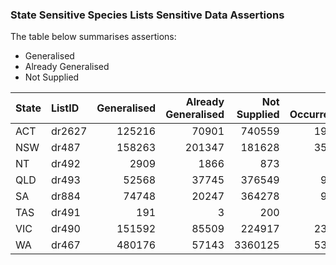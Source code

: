 ### State Sensitive Species Lists Sensitive Data Assertions  

 The table below summarises assertions:

* Generalised
* Already Generalised
* Not Supplied 

|  State   | ListID   |   Generalised |   Already Generalised |    Not Supplied |   Total Occurrences |
| :--------|:---------|--------------:|----------------------:|----------------:|--------------------:|
|  ACT     | dr2627   |        125216 |                 70901 |          740559 |              196117 |
|  NSW     | dr487    |        158263 |                201347 |          181628 |              359610 |
|  NT      | dr492    |          2909 |                  1866 |             873 |                4775 |
|  QLD     | dr493    |         52568 |                 37745 |          376549 |               90313 |
|  SA      | dr884    |         74748 |                 20247 |          364278 |               94995 |
|  TAS     | dr491    |           191 |                     3 |             200 |                 194 |
|  VIC     | dr490    |        151592 |                 85509 |          224917 |              237101 |
|  WA      | dr467    |        480176 |                 57143 |         3360125 |              537319 |
